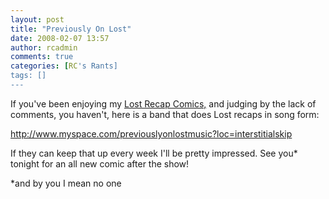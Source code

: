 ```yaml
---
layout: post
title: "Previously On Lost"
date: 2008-02-07 13:57
author: rcadmin
comments: true
categories: [RC's Rants]
tags: []
---
```

If you've been enjoying my <a href="http://bitsmack.com/comics/2008/01/31/lost-recap-the-beginning-of-the-end/">Lost Recap Comics,</a> and judging by the lack of comments, you haven't, here is a band that does Lost recaps in song form:

<a href="http://www.myspace.com/previouslyonlostmusic?loc=interstitialskip">http://www.myspace.com/previouslyonlostmusic?loc=interstitialskip</a>

If they can keep that up every week I'll be pretty impressed. See you* tonight for an all new comic after the show! 




*and by you I mean no one
